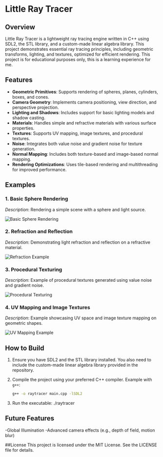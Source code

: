 # Little Ray Tracer

## Overview
Little Ray Tracer is a lightweight ray tracing engine written in C++ using SDL2, the STL library, and a custom-made linear algebra library. This project demonstrates essential ray tracing principles, including geometric transforms, lighting, and textures, optimized for efficient rendering.
This project is for educational purposes only, this is a learning experience for me. 

## Features
- **Geometric Primitives**: Supports rendering of spheres, planes, cylinders, boxes, and cones.
- **Camera Geometry**: Implements camera positioning, view direction, and perspective projection.
- **Lighting and Shadows**: Includes support for basic lighting models and shadow casting.
- **Materials**: Handles simple and refractive materials with various surface properties.
- **Textures**: Supports UV mapping, image textures, and procedural textures.
- **Noise**: Integrates both value noise and gradient noise for texture generation.
- **Normal Mapping**: Includes both texture-based and image-based normal mapping.
- **Rendering Optimizations**: Uses tile-based rendering and multithreading for improved performance.

## Examples

### 1. Basic Sphere Rendering
_Description_: Rendering a simple scene with a sphere and light source.

![Basic Sphere Rendering](path/to/example1.png)

### 2. Refraction and Reflection
_Description_: Demonstrating light refraction and reflection on a refractive material.

![Refraction Example](path/to/example2.png)

### 3. Procedural Texturing
_Description_: Example of procedural textures generated using value noise and gradient noise.

![Procedural Texturing](path/to/example3.png)

### 4. UV Mapping and Image Textures
_Description_: Example showcasing UV space and image texture mapping on geometric shapes.

![UV Mapping Example](path/to/example4.png)

## How to Build

1. Ensure you have SDL2 and the STL library installed. You also need to include the custom-made linear algebra library provided in the repository.

2. Compile the project using your preferred C++ compiler. Example with `g++`:
   ```bash
   g++ -o raytracer main.cpp -lSDL2

3. Run the executable:
./raytracer

## Future Features
-Global Illumination
-Advanced camera effects (e.g., depth of field, motion blur)

##License
This project is licensed under the MIT License. See the LICENSE file for details.
